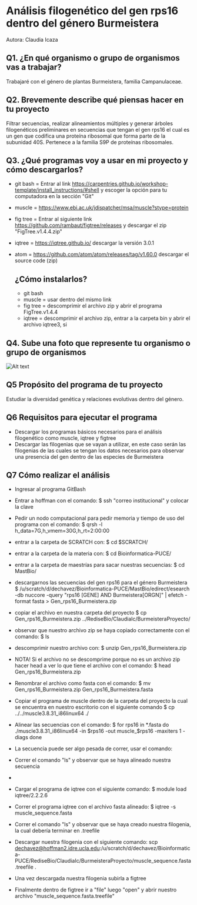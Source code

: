 # Análisis filogenético del gen rps16 dentro del género Burmeistera

Autora: Claudia Icaza


## Q1. ¿En qué organismo o grupo de organismos vas a trabajar?
Trabajaré con el género de plantas Burmeistera, familia Campanulaceae.

## Q2. Brevemente describe qué piensas hacer en tu proyecto
Filtrar secuencias, realizar alineamientos múltiples y generar árboles filogenéticos preliminares en secuencias que tengan el gen rps16 el cual es un gen que codifica una proteína ribosomal que forma parte de la subunidad 40S. Pertenece a la familia S9P de proteínas ribosomales.

## Q3. ¿Qué programas voy a usar en mi proyecto y cómo descargarlos?
* git bash = Entrar al link https://carpentries.github.io/workshop-template/install_instructions/#shell y escoger la opción para tu computadora en la sección "Git"
* muscle = https://www.ebi.ac.uk/jdispatcher/msa/muscle?stype=protein
* fig tree = Entrar al siguiente link https://github.com/rambaut/figtree/releases y descargar el zip "FigTree.v1.4.4.zip"
* iqtree = https://iqtree.github.io/ descargar la versión 3.0.1
* atom = https://github.com/atom/atom/releases/tag/v1.60.0 descargar el source code (zip) 

  ## ¿Cómo instalarlos?
  * git bash
  * muscle = usar dentro del mismo link 
  * fig tree = descomprimir el archivo zip y abrir el programa FigTree.v1.4.4
  * iqtree = descomprimir el archivo zip, entrar a la carpeta bin y abrir el archivo iqtree3, si 

## Q4. Sube una foto que represente tu organismo o grupo de organismos
![Alt text](https://inaturalist-open-data.s3.amazonaws.com/photos/12875007/large.jpg)

## Q5 Propósito del programa de tu proyecto
Estudiar la diversidad genética y relaciones evolutivas dentro del género.

## Q6 Requisitos para ejecutar el programa
* Descargar los programas básicos necesarios para el análisis filogenético como muscle, iqtree y figtree
* Descargar las filogenias que se vayan a utilizar, en este caso serán las filogenias de las cuales se tengan los datos necesarios para observar una presencia del gen dentro de las especies de Burmeistera

## Q7 Cómo realizar el análisis
* Ingresar al programa GitBash
* Entrar a hoffman con el comando:
  $ ssh "correo institucional" y colocar la clave 
* Pedir un nodo computacional para pedir memoria y tiempo de uso del programa con el comando:
  $ qrsh -l h_data=7G,h_vmem=30G,h_rt=2:00:00 
* entrar a la carpeta de SCRATCH con:
  $ cd $SCRATCH/
* entrar a la carpeta de la materia con:
  $ cd Bioinformatica-PUCE/
* entrar a la carpeta de maestrías para sacar nuestras secuencias:
  $ cd MastBio/
* descargarnos las secuencias del gen rps16 para el género Burmeistera
  $  /u/scratch/d/dechavez/Bioinformatica-PUCE/MastBio/edirect/esearch -db nuccore -query "rps16 [GENE] AND Burmeistera[ORGN]" | efetch -format fasta > Gen_rps16_Burmeistera.zip
* copiar el archivo en nuestra carpeta del proyecto
  $ cp Gen_rps16_Burmeistera.zip ../RediseBio/ClaudiaIc/BurmeisteraProyecto/
* observar que nuestro archivo zip se haya copiado correctamente con el comando:
  $ ls 
*  descomprimir nuestro archivo con:
  $ unzip Gen_rps16_Burmeistera.zip
* NOTA! Si el archivo no se descomprime porque no es un archivo zip hacer head a ver lo que tiene el archivo con el comando:
  $ head Gen_rps16_Burmeistera.zip
* Renombrar el archivo como fasta con el comando:
  $ mv Gen_rps16_Burmeistera.zip Gen_rps16_Burmeistera.fasta
* Copiar el programa de muscle dentro de la carpeta del proyecto la cual se encuentra en nuestro escritorio con el siguiente comando 
  $ cp ../../muscle3.8.31_i86linux64 ./
* Alinear las secuencias con el comando:
  $ for rps16 in *.fasta
  do
  ./muscle3.8.31_i86linux64 -in $rps16 -out muscle_$rps16 -maxiters 1 -diags
  done
* La secuencia puede ser algo pesada de correr, usar el comando: 
* Correr el comando "ls" y observar que se haya alineado nuestra secuencia

* 
* Cargar el programa de iqtree con el siguiente comando:
  $ module load iqtree/2.2.2.6
* Correr el programa iqtree con el archivo fasta alineado:
  $ iqtree -s muscle_sequence.fasta
* Correr el comando "ls" y observar que se haya creado nuestra filogenia, la cual debería terminar en .treefile
* Descargar nuestra filogenia con el siguiente comando: scp dechavez@hoffman2.idre.ucla.edu:/u/scratch/d/dechavez/Bioinformatica-PUCE/RediseBio/ClaudiaIc/BurmeisteraProyecto/muscle_sequence.fasta.treefile .
* Una vez descargada nuestra filogenia subirla a figtree 
* Finalmente dentro de figtree ir a "file" luego "open" y abrir nuestro archivo "muscle_sequence.fasta.treefile"
